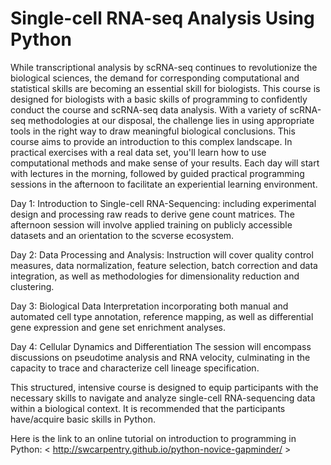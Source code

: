 # Single-cell RNA-seq Analysis Using Python

While transcriptional analysis by scRNA-seq continues to revolutionize the biological sciences, the demand for corresponding computational and statistical skills are becoming an essential skill for biologists. This course is designed for biologists with a basic skills of programming to confidently conduct the course and scRNA-seq data analysis. With a variety of scRNA-seq methodologies at our disposal, the challenge lies in using appropriate tools in the right way to draw meaningful biological conclusions. This course aims to provide an introduction to this complex landscape. In practical exercises with a real data set, you'll learn how to use computational methods and make sense of your results. Each day will start with lectures in the morning, followed by guided practical programming sessions in the afternoon to facilitate an experiential learning environment.

Day 1: Introduction to Single-cell RNA-Sequencing: including experimental design and processing raw reads to derive gene count matrices. The afternoon session will involve applied training on publicly accessible datasets and an orientation to the scverse ecosystem.

Day 2: Data Processing and Analysis: Instruction will cover quality control measures, data normalization, feature selection, batch correction and data integration, as well as methodologies for dimensionality reduction and clustering.

Day 3: Biological Data Interpretation incorporating both manual and automated cell type annotation, reference mapping, as well as differential gene expression and gene set enrichment analyses.

Day 4: Cellular Dynamics and Differentiation The session will encompass discussions on pseudotime analysis and RNA velocity, culminating in the capacity to trace and characterize cell lineage specification.

This structured, intensive course is designed to equip participants with the necessary skills to navigate and analyze single-cell RNA-sequencing data within a biological context. It is recommended that the participants have/acquire basic skills in Python.

Here is the link to an online tutorial on introduction to programming in Python: < http://swcarpentry.github.io/python-novice-gapminder/ >